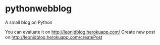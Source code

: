 # pythonwebblog
A small blog on Python

You can evaluate it on http://leonidblog.herokuapp.com/ 
Create new post on http://leonidblog.herokuapp.com/createPost
